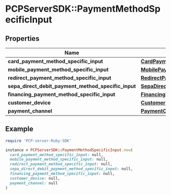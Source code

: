 # PCPServerSDK::PaymentMethodSpecificInput

## Properties

| Name | Type | Description | Notes |
| ---- | ---- | ----------- | ----- |
| **card_payment_method_specific_input** | [**CardPaymentMethodSpecificInput**](CardPaymentMethodSpecificInput.md) |  | [optional] |
| **mobile_payment_method_specific_input** | [**MobilePaymentMethodSpecificInput**](MobilePaymentMethodSpecificInput.md) |  | [optional] |
| **redirect_payment_method_specific_input** | [**RedirectPaymentMethodSpecificInput**](RedirectPaymentMethodSpecificInput.md) |  | [optional] |
| **sepa_direct_debit_payment_method_specific_input** | [**SepaDirectDebitPaymentMethodSpecificInput**](SepaDirectDebitPaymentMethodSpecificInput.md) |  | [optional] |
| **financing_payment_method_specific_input** | [**FinancingPaymentMethodSpecificInput**](FinancingPaymentMethodSpecificInput.md) |  | [optional] |
| **customer_device** | [**CustomerDevice**](CustomerDevice.md) |  | [optional] |
| **payment_channel** | [**PaymentChannel**](PaymentChannel.md) |  | [optional] |

## Example

```ruby
require 'PCP-server-Ruby-SDK'

instance = PCPServerSDK::PaymentMethodSpecificInput.new(
  card_payment_method_specific_input: null,
  mobile_payment_method_specific_input: null,
  redirect_payment_method_specific_input: null,
  sepa_direct_debit_payment_method_specific_input: null,
  financing_payment_method_specific_input: null,
  customer_device: null,
  payment_channel: null
)
```

